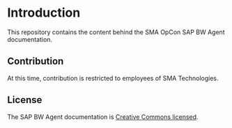 # Introduction

This repository contains the content behind the SMA OpCon SAP BW Agent documentation.

## Contribution

At this time, contribution is restricted to employees of SMA Technologies.

## License

The SAP BW Agent documentation is [Creative Commons licensed](LICENSE).
